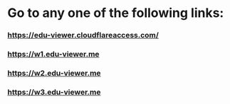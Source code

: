 # Go to any one of the following links:

###        https://edu-viewer.cloudflareaccess.com/

###        https://w1.edu-viewer.me

###        https://w2.edu-viewer.me

###        https://w3.edu-viewer.me
